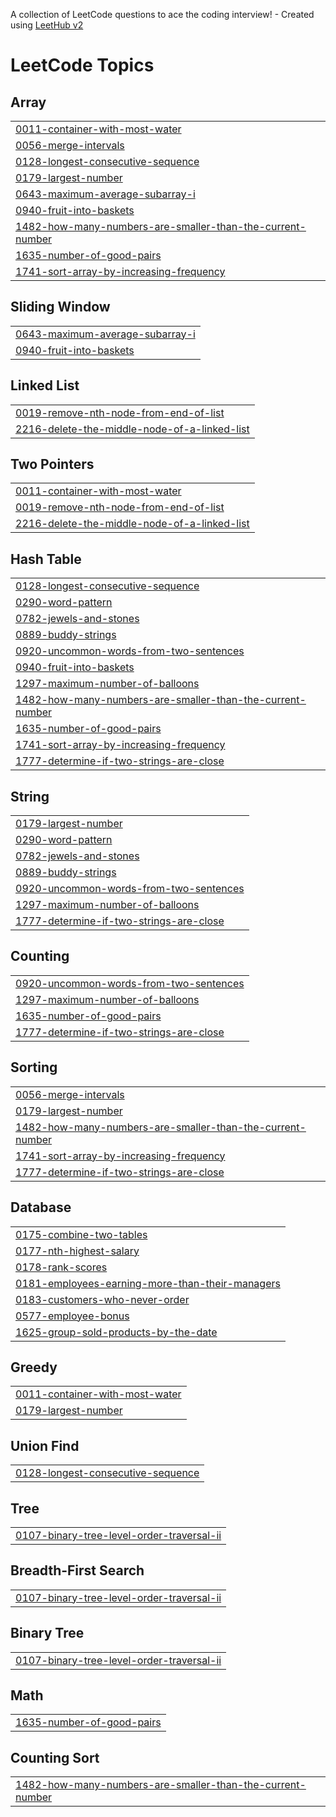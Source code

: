 A collection of LeetCode questions to ace the coding interview! - Created using [LeetHub v2](https://github.com/arunbhardwaj/LeetHub-2.0)
<!---LeetCode Topics Start-->
# LeetCode Topics
## Array
|  |
| ------- |
| [0011-container-with-most-water](https://github.com/prernaxa/LeetCode/tree/master/0011-container-with-most-water) |
| [0056-merge-intervals](https://github.com/prernaxa/LeetCode/tree/master/0056-merge-intervals) |
| [0128-longest-consecutive-sequence](https://github.com/prernaxa/LeetCode/tree/master/0128-longest-consecutive-sequence) |
| [0179-largest-number](https://github.com/prernaxa/LeetCode/tree/master/0179-largest-number) |
| [0643-maximum-average-subarray-i](https://github.com/prernaxa/LeetCode/tree/master/0643-maximum-average-subarray-i) |
| [0940-fruit-into-baskets](https://github.com/prernaxa/LeetCode/tree/master/0940-fruit-into-baskets) |
| [1482-how-many-numbers-are-smaller-than-the-current-number](https://github.com/prernaxa/LeetCode/tree/master/1482-how-many-numbers-are-smaller-than-the-current-number) |
| [1635-number-of-good-pairs](https://github.com/prernaxa/LeetCode/tree/master/1635-number-of-good-pairs) |
| [1741-sort-array-by-increasing-frequency](https://github.com/prernaxa/LeetCode/tree/master/1741-sort-array-by-increasing-frequency) |
## Sliding Window
|  |
| ------- |
| [0643-maximum-average-subarray-i](https://github.com/prernaxa/LeetCode/tree/master/0643-maximum-average-subarray-i) |
| [0940-fruit-into-baskets](https://github.com/prernaxa/LeetCode/tree/master/0940-fruit-into-baskets) |
## Linked List
|  |
| ------- |
| [0019-remove-nth-node-from-end-of-list](https://github.com/prernaxa/LeetCode/tree/master/0019-remove-nth-node-from-end-of-list) |
| [2216-delete-the-middle-node-of-a-linked-list](https://github.com/prernaxa/LeetCode/tree/master/2216-delete-the-middle-node-of-a-linked-list) |
## Two Pointers
|  |
| ------- |
| [0011-container-with-most-water](https://github.com/prernaxa/LeetCode/tree/master/0011-container-with-most-water) |
| [0019-remove-nth-node-from-end-of-list](https://github.com/prernaxa/LeetCode/tree/master/0019-remove-nth-node-from-end-of-list) |
| [2216-delete-the-middle-node-of-a-linked-list](https://github.com/prernaxa/LeetCode/tree/master/2216-delete-the-middle-node-of-a-linked-list) |
## Hash Table
|  |
| ------- |
| [0128-longest-consecutive-sequence](https://github.com/prernaxa/LeetCode/tree/master/0128-longest-consecutive-sequence) |
| [0290-word-pattern](https://github.com/prernaxa/LeetCode/tree/master/0290-word-pattern) |
| [0782-jewels-and-stones](https://github.com/prernaxa/LeetCode/tree/master/0782-jewels-and-stones) |
| [0889-buddy-strings](https://github.com/prernaxa/LeetCode/tree/master/0889-buddy-strings) |
| [0920-uncommon-words-from-two-sentences](https://github.com/prernaxa/LeetCode/tree/master/0920-uncommon-words-from-two-sentences) |
| [0940-fruit-into-baskets](https://github.com/prernaxa/LeetCode/tree/master/0940-fruit-into-baskets) |
| [1297-maximum-number-of-balloons](https://github.com/prernaxa/LeetCode/tree/master/1297-maximum-number-of-balloons) |
| [1482-how-many-numbers-are-smaller-than-the-current-number](https://github.com/prernaxa/LeetCode/tree/master/1482-how-many-numbers-are-smaller-than-the-current-number) |
| [1635-number-of-good-pairs](https://github.com/prernaxa/LeetCode/tree/master/1635-number-of-good-pairs) |
| [1741-sort-array-by-increasing-frequency](https://github.com/prernaxa/LeetCode/tree/master/1741-sort-array-by-increasing-frequency) |
| [1777-determine-if-two-strings-are-close](https://github.com/prernaxa/LeetCode/tree/master/1777-determine-if-two-strings-are-close) |
## String
|  |
| ------- |
| [0179-largest-number](https://github.com/prernaxa/LeetCode/tree/master/0179-largest-number) |
| [0290-word-pattern](https://github.com/prernaxa/LeetCode/tree/master/0290-word-pattern) |
| [0782-jewels-and-stones](https://github.com/prernaxa/LeetCode/tree/master/0782-jewels-and-stones) |
| [0889-buddy-strings](https://github.com/prernaxa/LeetCode/tree/master/0889-buddy-strings) |
| [0920-uncommon-words-from-two-sentences](https://github.com/prernaxa/LeetCode/tree/master/0920-uncommon-words-from-two-sentences) |
| [1297-maximum-number-of-balloons](https://github.com/prernaxa/LeetCode/tree/master/1297-maximum-number-of-balloons) |
| [1777-determine-if-two-strings-are-close](https://github.com/prernaxa/LeetCode/tree/master/1777-determine-if-two-strings-are-close) |
## Counting
|  |
| ------- |
| [0920-uncommon-words-from-two-sentences](https://github.com/prernaxa/LeetCode/tree/master/0920-uncommon-words-from-two-sentences) |
| [1297-maximum-number-of-balloons](https://github.com/prernaxa/LeetCode/tree/master/1297-maximum-number-of-balloons) |
| [1635-number-of-good-pairs](https://github.com/prernaxa/LeetCode/tree/master/1635-number-of-good-pairs) |
| [1777-determine-if-two-strings-are-close](https://github.com/prernaxa/LeetCode/tree/master/1777-determine-if-two-strings-are-close) |
## Sorting
|  |
| ------- |
| [0056-merge-intervals](https://github.com/prernaxa/LeetCode/tree/master/0056-merge-intervals) |
| [0179-largest-number](https://github.com/prernaxa/LeetCode/tree/master/0179-largest-number) |
| [1482-how-many-numbers-are-smaller-than-the-current-number](https://github.com/prernaxa/LeetCode/tree/master/1482-how-many-numbers-are-smaller-than-the-current-number) |
| [1741-sort-array-by-increasing-frequency](https://github.com/prernaxa/LeetCode/tree/master/1741-sort-array-by-increasing-frequency) |
| [1777-determine-if-two-strings-are-close](https://github.com/prernaxa/LeetCode/tree/master/1777-determine-if-two-strings-are-close) |
## Database
|  |
| ------- |
| [0175-combine-two-tables](https://github.com/prernaxa/LeetCode/tree/master/0175-combine-two-tables) |
| [0177-nth-highest-salary](https://github.com/prernaxa/LeetCode/tree/master/0177-nth-highest-salary) |
| [0178-rank-scores](https://github.com/prernaxa/LeetCode/tree/master/0178-rank-scores) |
| [0181-employees-earning-more-than-their-managers](https://github.com/prernaxa/LeetCode/tree/master/0181-employees-earning-more-than-their-managers) |
| [0183-customers-who-never-order](https://github.com/prernaxa/LeetCode/tree/master/0183-customers-who-never-order) |
| [0577-employee-bonus](https://github.com/prernaxa/LeetCode/tree/master/0577-employee-bonus) |
| [1625-group-sold-products-by-the-date](https://github.com/prernaxa/LeetCode/tree/master/1625-group-sold-products-by-the-date) |
## Greedy
|  |
| ------- |
| [0011-container-with-most-water](https://github.com/prernaxa/LeetCode/tree/master/0011-container-with-most-water) |
| [0179-largest-number](https://github.com/prernaxa/LeetCode/tree/master/0179-largest-number) |
## Union Find
|  |
| ------- |
| [0128-longest-consecutive-sequence](https://github.com/prernaxa/LeetCode/tree/master/0128-longest-consecutive-sequence) |
## Tree
|  |
| ------- |
| [0107-binary-tree-level-order-traversal-ii](https://github.com/prernaxa/LeetCode/tree/master/0107-binary-tree-level-order-traversal-ii) |
## Breadth-First Search
|  |
| ------- |
| [0107-binary-tree-level-order-traversal-ii](https://github.com/prernaxa/LeetCode/tree/master/0107-binary-tree-level-order-traversal-ii) |
## Binary Tree
|  |
| ------- |
| [0107-binary-tree-level-order-traversal-ii](https://github.com/prernaxa/LeetCode/tree/master/0107-binary-tree-level-order-traversal-ii) |
## Math
|  |
| ------- |
| [1635-number-of-good-pairs](https://github.com/prernaxa/LeetCode/tree/master/1635-number-of-good-pairs) |
## Counting Sort
|  |
| ------- |
| [1482-how-many-numbers-are-smaller-than-the-current-number](https://github.com/prernaxa/LeetCode/tree/master/1482-how-many-numbers-are-smaller-than-the-current-number) |
<!---LeetCode Topics End-->